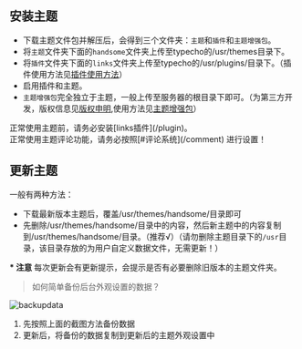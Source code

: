 ## 安装主题

* 下载主题文件包并解压后，会得到三个文件夹：`主题`和`插件`和`主题增强包`。
* 将`主题`文件夹下面的`handsome`文件夹上传至typecho的/usr/themes目录下。
* 将`插件`文件夹下面的`links`文件夹上传至typecho的/usr/plugins/目录下。（插件使用方法见[插件使用方法](/plugin)）
* 启用插件和主题。
* `主题增强包`完全独立于主题，一般上传至服务器的根目录下即可。（为第三方开发，版权信息见[版权申明](/copyright),使用方法见[主题增强包](/enhancedPackage)）

<p class="tip">正常使用主题前，请务必安装[links插件](/plugin)。</br>正常使用主题评论功能，请务必按照[#评论系统](/comment) 进行设置！</p>

## 更新主题

一般有两种方法：

* 下载最新版本主题后，覆盖/usr/themes/handsome/目录即可
* 先删除/usr/themes/handsome/目录中的内容，然后新主题中的内容复制到/usr/themes/handsome/目录。（推荐√）（请勿删除主题目录下的`/usr`目录，该目录存放的为用户自定义数据文件，无需更新！）


**\* 注意** 每次更新会有更新提示，会提示是否有必要删除旧版本的主题文件夹。

> 如何简单备份后台外观设置的数据？

![backupdata](https://ihewrocdn.b0.upaiyun.com/img/backup.png)

1. 先按照上面的截图方法备份数据
2. 更新后，将备份的数据复制到更新后的主题外观设置中
